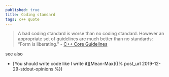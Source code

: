 ```yaml
---
published: true
title: Coding standard
tags: c++ quote
---
```

> A bad coding standard is worse than no coding standard. However an appropriate set of guidelines are much better than no standards: “Form is liberating.” - [C++ Core Guidelines](https://isocpp.github.io/CppCoreGuidelines/CppCoreGuidelines#S-references)

see also
- [You should write code like I write it][Mean-Max]({% post_url 2019-12-29-stdout-opinions %})
